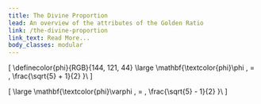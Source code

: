```yaml
---
title: The Divine Proportion
lead: An overview of the attributes of the Golden Ratio
link: /the-divine-proportion
link_text: Read More...
body_classes: modular
---
```



\[
\definecolor{phi}{RGB}{144, 121, 44}
\large
\mathbf{\textcolor{phi}\phi \, =  \, \frac{\sqrt{5} + 1}{2}  }\\
\]

\[
\large
\mathbf{\textcolor{phi}\varphi \, =  \, \frac{\sqrt{5} - 1}{2} }\\
\]
